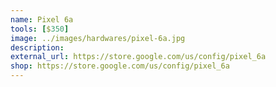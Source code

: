 ```yaml
---
name: Pixel 6a
tools: [$350]
image: ../images/hardwares/pixel-6a.jpg
description: 
external_url: https://store.google.com/us/config/pixel_6a
shop: https://store.google.com/us/config/pixel_6a
---
```

